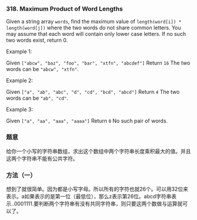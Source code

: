 ### 318\. Maximum Product of Word Lengths

Given a string array `words`, find the maximum value of `length(word[i]) * length(word[j])` where the two words do not share common letters. You may assume that each word will contain only lower case letters. If no such two words exist, return 0.

Example 1:

Given `["abcw", "baz", "foo", "bar", "xtfn", "abcdef"]`
Return `16`
The two words can be `"abcw", "xtfn"`.

Example 2:

Given `["a", "ab", "abc", "d", "cd", "bcd", "abcd"]`
Return `4`
The two words can be `"ab", "cd"`.

Example 3:

Given `["a", "aa", "aaa", "aaaa"]`
Return `0`
No such pair of words.

### 题意
给你一个小写的字符串数组，求出这个数组中两个字符串长度乘积最大的值。并且这两个字符串不能有公共字符。

### 方法（一）
想到了就很简单。因为都是小写字母。所以所有的字符也就26个。可以用32位来表示。a如果表示的是第一位（最低位），那么z表示第26位。abcd字符串表示..0001111.要判断两个字符串有没有共同字符串，则只要这两个数做与运算就可以了。